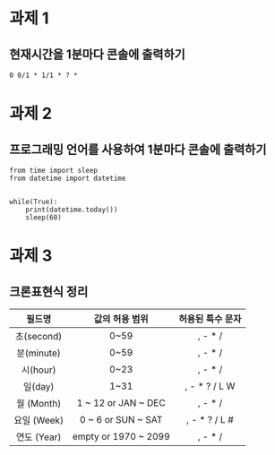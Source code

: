 # 과제 1
## 현재시간을 1분마다 콘솔에 출력하기
```
0 0/1 * 1/1 * ? *
```

# 과제 2
## 프로그래밍 언어를 사용하여 1분마다 콘솔에 출력하기
```
from time import sleep
from datetime import datetime


while(True):
    print(datetime.today())
    sleep(60)
```

# 과제 3
## 크론표현식 정리

|필드명|값의 허용 범위|허용된 특수 문자|
|:--:|:--:|:--:|
|초(second)|0~59|, - * /|
|분(minute)|0~59|, - * /|
|시(hour)|0~23|, - * /|
|일(day)|1~31|,  - * ? / L W|
|월 (Month)|1 ~ 12 or JAN ~ DEC|, - * /|
|요일 (Week)|0 ~ 6 or SUN ~ SAT|, - * ? / L #|
|연도 (Year)|empty or 1970 ~ 2099|, - * /|
